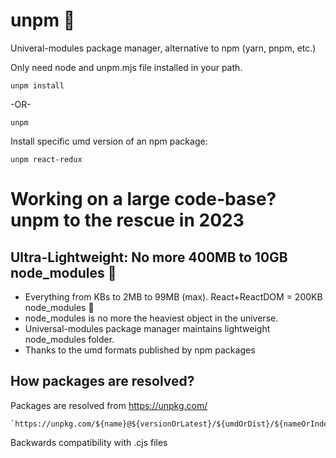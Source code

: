 # unpm 🎉
Univeral-modules package manager, alternative to npm (yarn, pnpm, etc.)

Only need node and unpm.mjs file installed in your path.

`unpm install`

-OR-

```
unpm
```
Install specific umd version of an npm package:
```
unpm react-redux
```

# Working on a large code-base? unpm to the rescue in 2023

## Ultra-Lightweight: No more 400MB to 10GB node_modules 🤯

+ Everything from KBs to 2MB to 99MB (max).  React+ReactDOM = 200KB node_modules 🤯
+ node_modules is no more the heaviest object in the universe.
+ Universal-modules package manager maintains lightweight node_modules folder.
+ Thanks to the umd formats published by npm packages

## How packages are resolved?

Packages are resolved from https://unpkg.com/

```
`https://unpkg.com/${name}@${versionOrLatest}/${umdOrDist}/${nameOrIndex}${productionMin}.${jsOrMjsOrCjs}`
```

Backwards compatibility with .cjs files
